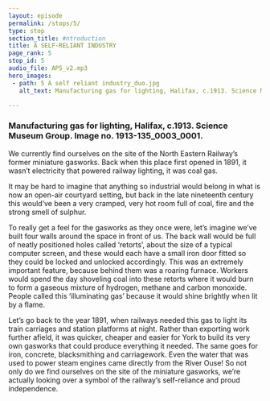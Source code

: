 ```yaml
---
layout: episode
permalink: /stops/5/
type: stop
section_title: #ntroduction
title: A SELF-RELIANT INDUSTRY
page_rank: 5
stop_id: 5
audio_file: AP5_v2.mp3
hero_images:
 - path: 5 A self reliant industry_duo.jpg
   alt_text: Manufacturing gas for lighting, Halifax, c.1913. Science Museum Group. Image no. 1913-135_0003_0001.

---
```

### Manufacturing gas for lighting, Halifax, c.1913. Science Museum Group. Image no. 1913-135_0003_0001.

We currently find ourselves on the site of the North Eastern Railway’s former miniature gasworks. Back when this place first opened in 1891, it wasn’t electricity that powered railway lighting, it was coal gas.

It may be hard to imagine that anything so industrial would belong in what is now an open-air courtyard setting, but back in the late nineteenth century this would’ve been a very cramped, very hot room full of coal, fire and the strong smell of sulphur.

To really get a feel for the gasworks as they once were, let’s imagine we’ve built four walls around the space in front of us. The back wall would be full of neatly positioned holes called ‘retorts’, about the size of a typical computer screen, and these would each have a small iron door fitted so they could be locked and unlocked accordingly. This was an extremely important feature, because behind them was a roaring furnace. Workers would spend the day shoveling coal into these retorts where it would burn to form a gaseous mixture of hydrogen, methane and carbon monoxide. People called this ‘illuminating gas’ because it would shine brightly when lit by a flame.

Let’s go back to the year 1891, when railways needed this gas to light its train carriages and station platforms at night. Rather than exporting work further afield, it was quicker, cheaper and easier for York to build its very own gasworks that could produce everything it needed. The same goes for iron, concrete, blacksmithing and carriagework. Even the water that was used to power steam engines came directly from the River Ouse! So not only do we find ourselves on the site of the miniature gasworks, we’re actually looking over a symbol of the railway’s self-reliance and proud independence.
